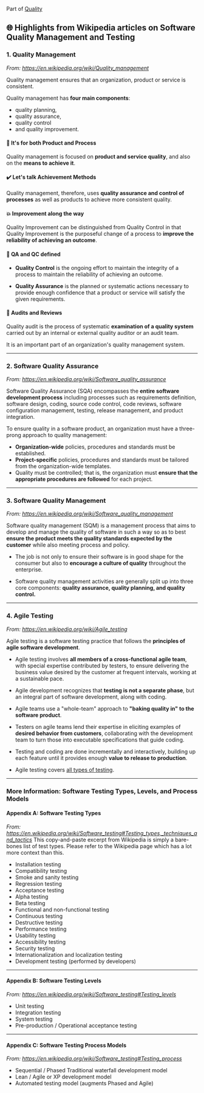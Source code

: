 Part of [Quality](/README.md)

## :globe_with_meridians: Highlights from Wikipedia articles on Software Quality Management and Testing

### 1. Quality Management

_From: https://en.wikipedia.org/wiki/Quality_management_

Quality management ensures that an organization, product or service is consistent.

Quality management has **four main components**:

- quality planning,
- quality assurance,
- quality control
- and quality improvement.

#### :raised_hands: It's for both Product and Process

Quality management is focused on **product and service quality**, and also on the **means to achieve it**.

#### :heavy_check_mark: Let's talk Achievement Methods

Quality management, therefore, uses **quality assurance and control of processes** as well as products to achieve more consistent quality.

#### :boom: Improvement along the way

Quality Improvement can be distinguished from Quality Control in that Quality Improvement is the purposeful change of a process to **improve the reliability of achieving an outcome**.

#### :musical_score: QA and QC defined

- **Quality Control** is the ongoing effort to maintain the integrity of a process to maintain the reliability of achieving an outcome.

- **Quality Assurance** is the planned or systematic actions necessary to provide enough confidence that a product or service will satisfy the given requirements.

#### :flashlight: Audits and Reviews

Quality audit is the process of systematic **examination of a quality system** carried out by an internal or external quality auditor or an audit team.

It is an important part of an organization's quality management system.

---

### 2. Software Quality Assurance

_From: https://en.wikipedia.org/wiki/Software_quality_assurance_

Software Quality Assurance (SQA) encompasses the **entire software development process** including processes such as requirements definition, software design, coding, source code control, code reviews, software configuration management, testing, release management, and product integration.

To ensure quality in a software product, an organization must have a three-prong approach to quality management:

- **Organization-wide** policies, procedures and standards must be established.
- **Project-specific** policies, procedures and standards must be tailored from the organization-wide templates.
- Quality must be controlled; that is, the organization must **ensure that the appropriate procedures are followed** for each project.

---

### 3. Software Quality Management

_From: https://en.wikipedia.org/wiki/Software_quality_management_

Software quality management (SQM) is a management process that aims to develop and manage the quality of software in such a way so as to best **ensure the product meets the quality standards expected by the customer** while also meeting process and policy.

- The job is not only to ensure their software is in good shape for the consumer but also to **encourage a culture of quality** throughout the enterprise.

- Software quality management activities are generally split up into three core components: **quality assurance, quality planning, and quality control.**

---

### 4. Agile Testing

_From: https://en.wikipedia.org/wiki/Agile_testing_

Agile testing is a software testing practice that follows the **principles of agile software development**.

- Agile testing involves **all members of a cross-functional agile team**, with special expertise contributed by testers, to ensure delivering the business value desired by the customer at frequent intervals, working at a sustainable pace.

- Agile development recognizes that **testing is not a separate phase**, but an integral part of software development, along with coding.

- Agile teams use a "whole-team" approach to **"baking quality in" to the software product**.

- Testers on agile teams lend their expertise in eliciting examples of **desired behavior from customers**, collaborating with the development team to turn those into executable specifications that guide coding.

- Testing and coding are done incrementally and interactively, building up each feature until it provides enough **value to release to production**.

- Agile testing covers [all types of testing](https://en.wikipedia.org/wiki/Software_testing#Testing_types,_techniques_and_tactics).

---

### More Information: Software Testing Types, Levels, and Process Models

#### Appendix A: Software Testing Types

_From: https://en.wikipedia.org/wiki/Software_testing#Testing_types,_techniques_and_tactics_
This copy-and-paste excerpt from Wikipedia is simply a bare-bones list of test types. Please refer to the Wikipedia page which has a lot more context than this.

- Installation testing
- Compatibility testing
- Smoke and sanity testing
- Regression testing
- Acceptance testing
- Alpha testing
- Beta testing
- Functional and non-functional testing
- Continuous testing
- Destructive testing
- Performance testing
- Usability testing
- Accessibility testing
- Security testing
- Internationalization and localization testing
- Development testing (performed by developers)

---

#### Appendix B: Software Testing Levels

_From: https://en.wikipedia.org/wiki/Software_testing#Testing_levels_

- Unit testing
- Integration testing
- System testing
- Pre-production / Operational acceptance testing

---

#### Appendix C: Software Testing Process Models

_From: https://en.wikipedia.org/wiki/Software_testing#Testing_process_

- Sequential / Phased Traditional waterfall development model
- Lean / Agile or XP development model
- Automated testing model (augments Phased and Agile)
